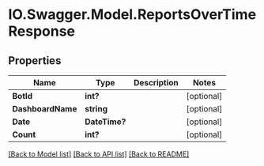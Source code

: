 # IO.Swagger.Model.ReportsOverTimeResponse
## Properties

Name | Type | Description | Notes
------------ | ------------- | ------------- | -------------
**BotId** | **int?** |  | [optional] 
**DashboardName** | **string** |  | [optional] 
**Date** | **DateTime?** |  | [optional] 
**Count** | **int?** |  | [optional] 

[[Back to Model list]](../README.md#documentation-for-models) [[Back to API list]](../README.md#documentation-for-api-endpoints) [[Back to README]](../README.md)

